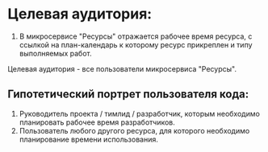 # Целевая аудитория:
1. В микросервисе "Ресурсы" отражается рабочее время ресурса, с ссылкой на план-календарь к которому ресурс прикреплен и типу выполняемых работ.

Целевая аудитория - все пользователи микросервиса "Ресурсы".

## Гипотетический портрет пользователя кода:
1. Руководитель проекта / тимлид / разработчик, которым необходимо планировать рабочее время разработчиков.
2. Пользователь любого другого ресурса, для которого необходимо планирование времени использования.